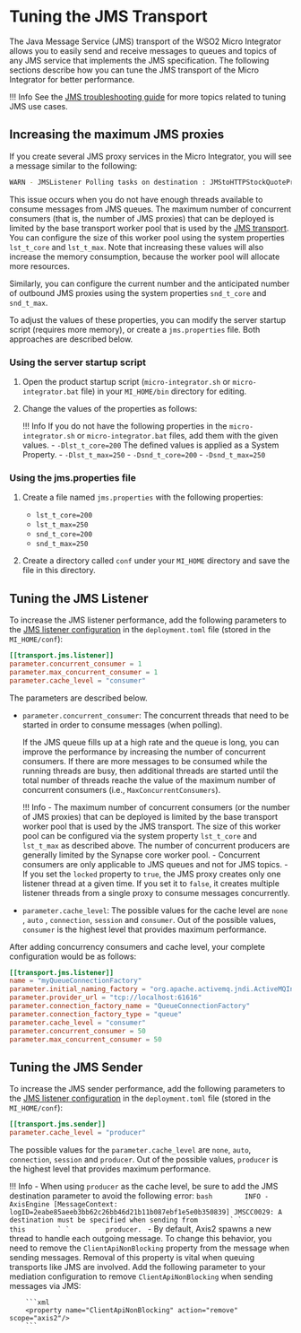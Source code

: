 # Tuning the JMS Transport

The Java Message Service (JMS) transport of the WSO2 Micro Integrator allows you to easily send and receive messages to queues and topics of any JMS service that implements the JMS specification. The following sections describe how you can tune the JMS transport of the Micro Integrator for better performance.

!!! Info
    See the [JMS troubleshooting guide](../../references/troubleshooting-jms.md) for more topics related to tuning JMS use cases.

## Increasing the maximum JMS proxies

If you create several JMS proxy services in the Micro Integrator, you will see a message similar to the following:

```bash
WARN - JMSListener Polling tasks on destination : JMStoHTTPStockQuoteProxy18 of type queue for service JMStoHTTPStockQuoteProxy18 have not yet started after 3 seconds ..
```

This issue occurs when you do not have enough threads available to consume messages from JMS queues. The maximum number of concurrent consumers (that is, the number of JMS proxies) that can be deployed is limited by the base transport worker pool that is used by the [JMS transport](../../../concepts/messaging-transports/#jms). You can configure the size of this worker pool using the system properties `lst_t_core` and `lst_t_max`. Note that increasing these values will also increase the memory consumption, because the worker pool will allocate more resources.

Similarly, you can configure the current number and the anticipated number of outbound JMS proxies using the system properties `snd_t_core` and `snd_t_max`.

To adjust the values of these properties, you can modify the server startup script (requires more memory), or create a `jms.properties` file. Both approaches are described below.

### Using the server startup script

1.  Open the product startup script (`micro-integrator.sh` or `micro-integrator.bat` file) in your `MI_HOME/bin` directory for editing.
2.  Change the values of the properties as follows:

    !!! Info
        If you do not have the following properties in the `micro-integrator.sh` or `micro-integrator.bat` files, add them with the given values.
        -   `-Dlst_t_core=200`
        The defined values is applied as a System Property.
        -   `-Dlst_t_max=250`
        -   `-Dsnd_t_core=200`
        -   `-Dsnd_t_max=250`

### Using the jms.properties file

1.  Create a file named `jms.properties` with the following properties:
    -   `lst_t_core=200`
    -   `lst_t_max=250`
    -   `snd_t_core=200`
    -   `snd_t_max=250`

2.  Create a directory called `conf` under your `MI_HOME` directory and save the file in this directory.

## Tuning the JMS Listener

To increase the JMS listener performance, add the following parameters to the [JMS listener configuration](../../../references/config-catalog/#jms-transport-listener) in the `deployment.toml` file (stored in the `MI_HOME/conf`):

```toml
[[transport.jms.listener]]
parameter.concurrent_consumer = 1
parameter.max_concurrent_consumer = 1
parameter.cache_level = "consumer"
```

The parameters are described below.

-  `parameter.concurrent_consumer`: The concurrent threads that need to be started in order to consume messages (when polling). 

    If the JMS queue fills up at a high rate and the queue is long, you can improve the performance by increasing the number of concurrent consumers. If there are more messages to be consumed while the running threads are busy, then additional threads are started until the total number of threads reache the value of the maximum number of concurrent consumers (i.e., `MaxConcurrentConsumers`). 

    !!! Info
        -   The maximum number of concurrent consumers (or the number of JMS proxies) that can be deployed is limited by the base transport worker pool that is used by the JMS transport. The size of this worker pool can be configured via the system property `lst_t_core` and `lst_t_max` as described above. The number of concurrent producers are generally limited by the Synapse core worker pool.
        -   Concurrent consumers are only applicable to JMS queues and not for JMS topics.
        -   If you set the `locked` property to `true`, the JMS proxy creates only one listener thread at a given time. If you set it to `false`, it creates multiple listener threads from a single proxy to consume messages concurrently.

-  `parameter.cache_level`: The possible values for the cache level are `none` , `auto` , `connection`, `session` and `consumer`. Out of the possible values, `consumer` is the highest level that provides maximum performance.

After adding concurrency consumers and cache level, your complete configuration would be as follows:

```toml
[[transport.jms.listener]]
name = "myQueueConnectionFactory"
parameter.initial_naming_factory = "org.apache.activemq.jndi.ActiveMQInitialContextFactory"
parameter.provider_url = "tcp://localhost:61616"
parameter.connection_factory_name = "QueueConnectionFactory"
parameter.connection_factory_type = "queue"
parameter.cache_level = "consumer"
parameter.concurrent_consumer = 50
parameter.max_concurrent_consumer = 50
```
<!--
```xml
<transportReceiver name="jms" class="org.apache.axis2.transport.jms.JMSListener">
....
<parameter name="myQueueConnectionFactory" locked="false">
<parameter name="java.naming.factory.initial" locked="false">org.apache.activemq.jndi.ActiveMQInitialContextFactory</parameter>
<parameter name="java.naming.provider.url" locked="false">tcp://localhost:61616</parameter>
<parameter name="transport.jms.ConnectionFactoryJNDIName" locked="false">QueueConnectionFactory</parameter>
<parameter name="transport.jms.ConnectionFactoryType" locked="false">queue</parameter>
<parameter name="transport.jms.ConcurrentConsumers" locked="false">50</parameter>
<parameter name="transport.jms.MaxConcurrentConsumers" locked="false">50</parameter>
<parameter name="transport.jms.CacheLevel">consumer</parameter>
</parameter>
….
</transportReceiver>
```
-->

## Tuning the JMS Sender

To increase the JMS sender performance, add the following parameters to the [JMS listener configuration](../../../references/config-catalog/#jms-transport-sender) in the `deployment.toml` file (stored in the `MI_HOME/conf`):

```toml
[[transport.jms.sender]]
parameter.cache_level = "producer"
```

The possible values for the `parameter.cache_level` are `none`, `auto`, `connection`, `session` and `producer`. Out of the possible values, `producer` is the highest level that provides maximum performance.
    
!!! Info
    -   When using `producer` as the cache level, be sure to add the JMS destination parameter to avoid the following error:
        ```bash       
        INFO - AxisEngine [MessageContext: logID=2eabe85aeeb3bb62c26bb46d21b11b087ebf1e5e0b350839] JMSCC0029: A destination must be specified when sending from        `
        `         this        ` `         producer.
        ```
    -   By default, Axis2 spawns a new thread to handle each outgoing message. To change this behavior, you need to remove the `ClientApiNonBlocking` property from the message when sending messages. Removal of this property is vital when queuing transports like JMS are involved. Add the following parameter to your mediation configuration to remove `ClientApiNonBlocking` when sending messages via JMS:

        ```xml
        <property name="ClientApiNonBlocking" action="remove" scope="axis2"/>
        ```